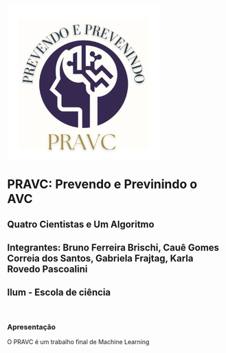 <div>
        <img src="logo_projeto_final.png" style="width: 356px; height:356px; margin-right: 20px;" />
</div>

# PRAVC: Prevendo e Previnindo o AVC
## Quatro Cientistas e Um Algoritmo
## Integrantes: Bruno Ferreira Brischi, Cauê Gomes Correia dos Santos, Gabriela Frajtag, Karla Rovedo Pascoalini
## Ilum - Escola de ciência

<br>

### Apresentação

O PRAVC é um trabalho final de Machine Learning

